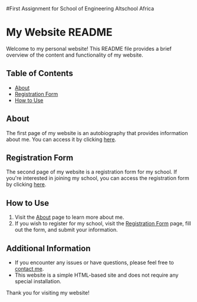 #First Assignment for School of Engineering Altschool Africa

# My Website README

Welcome to my personal website! This README file provides a brief overview of the content and functionality of my website.

## Table of Contents
- [About](#about)
- [Registration Form](#registration-form)
- [How to Use](#how-to-use)

## About
The first page of my website is an autobiography that provides information about me. You can access it by clicking [here](autobiography.html).

## Registration Form
The second page of my website is a registration form for my school. If you're interested in joining my school, you can access the registration form by clicking [here](registration-form.html).

## How to Use
1. Visit the [About](autobiography.html) page to learn more about me.
2. If you wish to register for my school, visit the [Registration Form](registration-form.html) page, fill out the form, and submit your information.

## Additional Information
- If you encounter any issues or have questions, please feel free to [contact me](mailto:your@email.com).
- This website is a simple HTML-based site and does not require any special installation.

Thank you for visiting my website!

